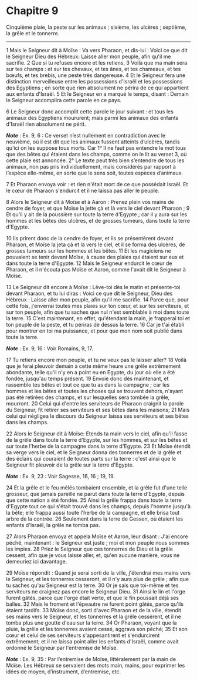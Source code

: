# Chapitre 9

Cinquième plaie, la peste sur les animaux ; sixième, les ulcères ; septième, la grêle et le tonnerre.

***

1 Mais le Seigneur dit à Moïse : Va vers Pharaon, et dis-lui : Voici ce que dit le Seigneur Dieu des Hébreux: Laisse aller mon peuple, afin qu'il me sacrifie. 2 Que si tu refuses encore et les retiens, 3 Voilà que ma main sera sur tes champs : et sur tes chevaux, et tes ânes, et tes chameaux, et tes bœufs, et tes brebis, une peste très dangereuse. 4 Et le Seigneur fera une distinction merveilleuse entre les possessions d'Israël et les possessions des Egyptiens ; en sorte que rien absolument ne périra de ce qui appartient aux enfants d'Israël. 5 Et le Seigneur en a marqué le temps, disant : Demain le Seigneur accomplira cette parole en ce pays.


6 Le Seigneur donc accomplit cette parole le jour suivant : et tous les animaux des Egyptiens moururent; mais parmi les animaux des enfants d'Israël rien absolument ne périt.

***Note*** :  Ex. 9, 6 : Ce verset n’est nullement en contradiction avec le neuvième, où il est dit que les animaux fussent atteints d’ulcères, tandis qu’ici on les suppose tous morts. Car 1° Il ne faut pas entendre le mot tous que des bêtes qui étaient dans les champs, comme on le lit au verset 3, où cette plaie est annoncée. 2° Le texte peut très bien s’entendre de tous les animaux, non pas pris individuellement, mais considérés par rapport à l’espèce elle-même, en sorte que le sens soit, toutes espèces d’animaux.

7 Et Pharaon envoya voir : et rien n'était mort de ce que possédait Israël. Et le cœur de Pharaon s'endurcit et il ne laissa pas aller le peuple.


8 Alors le Seigneur dit à Moïse et à Aaron : Prenez plein vos mains de cendre de foyer, et que Moïse la jette çà et là vers le ciel devant Pharaon ; 9 Et qu'il y ait de la poussière sur toute la terre d'Egypte ; car il y aura sur les hommes et les bêtes des ulcères, et de grosses tumeurs, dans toute la terre d'Egypte.


10 Ils prirent donc de la cendre de foyer, et ils se présentèrent devant Pharaon, et Moïse la jeta çà et là vers le ciel, et il se forma des ulcères, de grosses tumeurs sur les hommes et les bêtes. 11 Et les magiciens ne pouvaient se tenir devant Moïse, à cause des plaies qui étaient sur eux et dans toute la terre d'Egypte. 12 Mais le Seigneur endurcit le cœur de Pharaon, et il n'écouta pas Moïse et Aaron, comme l'avait dit le Seigneur à Moïse.


13 Le Seigneur dit encore à Moïse : Lève-toi dès le matin et présente-toi devant Pharaon, et tu lui diras : Voici ce que dit le Seigneur, Dieu des Hébreux : Laisse aller mon peuple, afin qu'il me sacrifie. 14 Parce que, pour cette fois, j'enverrai toutes mes plaies sur ton cœur, et sur tes serviteurs, et sur ton peuple, afin que tu saches que nul n'est semblable à moi dans toute la terre. 15 C'est maintenant, en effet, qu'étendant la main, je frapperai toi et ton peuple de la peste, et tu périras de dessus la terre. 16 Car je t'ai établi pour montrer en toi ma puissance, et pour que mon nom soit publié dans toute la terre.

***Note*** :  Ex. 9, 16 : Voir Romains, 9, 17.

17 Tu retiens encore mon peuple, et tu ne veux pas le laisser aller? 18 Voilà que je ferai pleuvoir demain à cette même heure une grêle extrêmement abondante, telle qu'il n'y en a point eu en Egypte, du jour où elle a été fondée, jusqu'au temps présent. 19 Envoie donc dès maintenant, et rassemble tes bêtes et tout ce que tu as dans la campagne ; car les hommes et les bêtes et toutes les choses qui se trouvent dehors, n'ayant pas été retirées des champs, et sur lesquelles sera tombée la grêle, mourront. 20 Celui qui d'entre les serviteurs de Pharaon craignit la parole du Seigneur, fit retirer ses serviteurs et ses bêtes dans les maisons; 21 Mais celui qui négligea le discours du Seigneur laissa ses serviteurs et ses bêtes dans les champs.


22 Alors le Seigneur dit à Moïse: Etends ta main vers le ciel, afin qu'il fasse de la grêle dans toute la terre d'Egypte, sur les hommes, et sur les bêtes et sur toute l'herbe de la campagne dans la terre d'Egypte. 23 Et Moïse étendit sa verge vers le ciel, et le Seigneur donna des tonnerres et de la grêle et des éclairs qui couraient de toutes parts sur la terre : c'est ainsi que le Seigneur fit pleuvoir de la grêle sur la terre d'Egypte.

***Note*** :  Ex. 9, 23 : Voir Sagesse, 16, 16 ; 19, 19.

24 Et la grêle et le feu mêlés tombaient ensemble, et la grêle fut d'une telle grosseur, que jamais pareille ne parut dans toute la terre d'Egypte, depuis que cette nation a été fondée. 25 Ainsi la grêle frappa dans toute la terre d'Egypte tout ce qui s'était trouvé dans les champs, depuis l'homme jusqu'à la bête; elle frappa aussi toute l'herbe de la campagne, et elle brisa tout arbre de la contrée. 26 Seulement dans la terre de Gessen, où étaient les enfants d'Israël, la grêle ne tomba pas.


27 Alors Pharaon envoya et appela Moïse et Aaron, leur disant : J'ai encore péché, maintenant : le Seigneur est juste ; moi et mon peuple nous sommes les impies. 28 Priez le Seigneur que ces tonnerres de Dieu et la grêle cessent, afin que je vous laisse aller, et, qu'en aucune manière, vous ne demeuriez ici davantage.


29 Moïse répondit : Quand je serai sorti de la ville, j'étendrai mes mains vers le Seigneur, et les tonnerres cesseront, et il n'y aura plus de grêle ; afin que tu saches qu'au Seigneur est la terre. 30 Or je sais que toi-même et tes serviteurs ne craignez pas encore le Seigneur Dieu. 31 Ainsi le lin et l'orge furent gâtés, parce que l'orge était verte, et que le fin poussait déjà ses balles. 32 Mais le froment et l'épeautre ne furent point gâtés, parce qu'ils étaient tardifs. 33 Moïse donc, sorti d'avec Pharaon et de la ville, étendit ses mains vers le Seigneur, et les tonnerres et la grêle cessèrent, et il ne tomba plus une goutte d'eau sur la terre. 34 Or Pharaon, voyant que la pluie, la grêle et les tonnerres avaient cessé, aggrava son péché; 35 Et son cœur et celui de ses serviteurs s'appesantirent et s'endurcirent extrêmement; et il ne laissa point aller les enfants d'Israël, comme avait ordonné le Seigneur par l'entremise de Moïse.

***Note*** :  Ex. 9, 35 : Par l’entremise de Moïse, littéralement par la main de Moïse. Les Hébreux se servaient des mots main, mains, pour exprimer les idées de moyen, d’instrument, d’entremise, etc.

